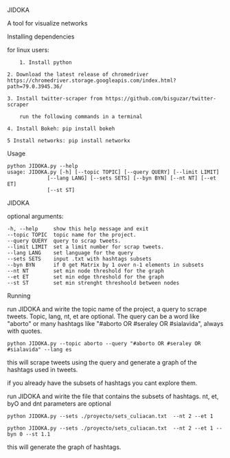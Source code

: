 JIDOKA

A tool for visualize networks

Installing dependencies

for linux users:
  
    	1. Install python
    	
	2. Download the latest release of chromedriver https://chromedriver.storage.googleapis.com/index.html?path=79.0.3945.36/
    	
	3. Install twitter-scraper from https://github.com/bisguzar/twitter-scraper

    	run the following commands in a terminal
    	
	4. Install Bokeh: pip install bokeh
    		
	5 Install networks: pip install networkx

Usage

    python JIDOKA.py --help
    usage: JIDOKA.py [-h] [--topic TOPIC] [--query QUERY] [--limit LIMIT]
                 [--lang LANG] [--sets SETS] [--byn BYN] [--nt NT] [--et ET]
                 [--st ST]
		 
JIDOKA
   
   optional arguments:
  
    -h, --help     show this help message and exit
    --topic TOPIC  topic name for the project.
    --query QUERY  query to scrap tweets.
    --limit LIMIT  set a limit number for scrap tweets.
    --lang LANG    set language for the query
    --sets SETS    input .txt with hashtags subsets
    --byn BYN      if 0 get Matrix by 1 over n-1 elements in subsets
    --nt NT        set min node threshold for the graph
    --et ET        set min edge threshold for the graph
    --st ST        set min strenght threshoold between nodes

Running

run JIDOKA and wirite the topic name of the project, a query to scrape tweets. Topic, lang, nt, et are optional. The query can be a word like "aborto" or many hashtags like "#aborto OR #seraley OR #sialavida", always with quotes.

    python JIDOKA.py --topic aborto --query "#aborto OR #seraley OR #sialavida" --lang es
    
this will scrape tweets using the query and generate a graph of the hashtags used in tweets.

if you already have the subsets of hashtags you cant explore them. 

run JIDOKA and wirite the file that contains the subsets of hashtags. nt, et, byO and dnt parameters are optional
 
    python JIDOKA.py --sets ./proyecto/sets_culiacan.txt  --nt 2 --et 1
    
    python JIDOKA.py --sets ./proyecto/sets_culiacan.txt  --nt 2 --et 1 --byn 0 --st 1.1


this will generate the graph of hashtags.
